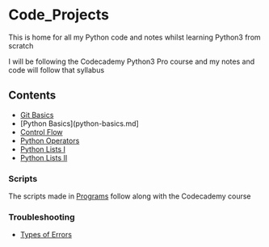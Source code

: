 # Code_Projects

This is  home for all my Python code and notes whilst learning Python3 from scratch

I will be following the Codecademy Python3 Pro course and my notes and code will follow that syllabus

## Contents

- [Git Basics](git-basics.md)
- [Python Basics](python-basics.md]
- [Control Flow](control-flow.md)
- [Python Operators](python-operators.md)
- [Python Lists I](python-lists-1.md)
- [Python Lists II](python-lists-2.md)

### Scripts

The scripts made in [Programs](Programs/) follow along with the Codecademy course


### Troubleshooting

- [Types of Errors](types-of-errors.md)
